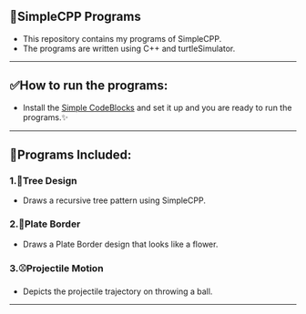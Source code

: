 ## 🌟SimpleCPP Programs

- This repository contains my programs of SimpleCPP.
- The programs are written using C++ and turtleSimulator.
---

## ✅How to run the programs:

- Install the [Simple CodeBlocks](https://www.cse.iitb.ac.in/~ranade/simplecpp/) and set it up and you are ready to run the programs.✨
---

## 📂Programs Included:

### 1.🌲Tree Design
- Draws a recursive tree pattern using SimpleCPP.

### 2.🌸Plate Border
- Draws a Plate Border design that looks like a flower.

### 3.⚾Projectile Motion
- Depicts the projectile trajectory on throwing a ball.
---